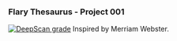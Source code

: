 ### Flary Thesaurus - Project 001
[![DeepScan grade](https://deepscan.io/api/teams/13134/projects/16255/branches/344427/badge/grade.svg)](https://deepscan.io/dashboard#view=project&tid=13134&pid=16255&bid=344427)
Inspired by Merriam Webster.
